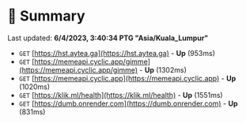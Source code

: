# 📖 Summary
Last updated: **6/4/2023, 3:40:34 PTG "Asia/Kuala_Lumpur"**

- `GET` [https://hst.aytea.ga](https://hst.aytea.ga) - **Up** (953ms)
- `GET` [https://memeapi.cyclic.app/gimme](https://memeapi.cyclic.app/gimme) - **Up** (1302ms)
- `GET` [https://memeapi.cyclic.app](https://memeapi.cyclic.app) - **Up** (1020ms)
- `GET` [https://klik.ml/health](https://klik.ml/health) - **Up** (1551ms)
- `GET` [https://dumb.onrender.com](https://dumb.onrender.com) - **Up** (831ms)
